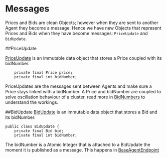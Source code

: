 # Messages

Prices and Bids are clean Objects; however when they are sent to another Agent they become a message. Hence we have new Objects that represent Prices and Bids when they have become messages: `PriceUpdate` and `BidUpdate`.

##PriceUpdate

[PriceUpdate](https://github.com/flexiblepower/powermatcher/blob/master/net.powermatcher.api/src/net/powermatcher/api/messages/PriceUpdate.java) is an immutable data object that stores a Price coupled with its bidNumber. 

```
    private final Price price;
    private final int bidNumber;
```

PriceUpdates are the messages sent between Agents and make sure a Price stays linked with a bidNumber. A Price and bidNumber are coupled to solve oscillation behaviour of a cluster, read more in [BidNumbers](BidNumbers.md) to understand the workings.

##BidUpdate
[BidUpdate](https://github.com/flexiblepower/powermatcher/blob/master/net.powermatcher.api/src/net/powermatcher/api/messages/BidUpdate.java) is an immutable data object that stores a Bid and its bidNumber.

```
public class BidUpdate {
    private final Bid bid;
    private final int bidNumber;
```
The bidNumber is a Atomic Integer that is attached to a BidUpdate the moment it is published as a message. This happens in [BaseAgentEndpoint](https://github.com/flexiblepower/powermatcher/blob/master/net.powermatcher.core/src/net/powermatcher/core/BaseAgentEndpoint.java)